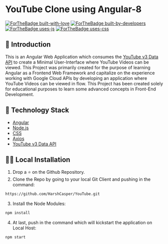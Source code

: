 # YouTube Clone using Angular-8

[![ForTheBadge built-with-love](http://ForTheBadge.com/images/badges/built-with-love.svg)](https://GitHub.com/Naereen/)
[![ForTheBadge built-by-developers](http://ForTheBadge.com/images/badges/built-by-developers.svg)](https://GitHub.com/Naereen/)
[![ForTheBadge uses-js](http://ForTheBadge.com/images/badges/uses-js.svg)](http://ForTheBadge.com)
[![ForTheBadge uses-css](http://ForTheBadge.com/images/badges/uses-css.svg)](http://ForTheBadge.com)

  ## 📌 Introduction

This is an Angular Web Application which consumes the [YouTube v3 Data API](https://developers.google.com/youtube/v3) to create a Minimal
User-Interface where YouTube Videos can be viewed. This Project was primarily created for the purpose of learning Angular as a Frontend Web
Framework and capitalize on the experience working with Google Cloud APIs by developing an application where YouTube Videos can be viewed in flow. This Project has been created solely for educational purposes to learn some advanced concepts in Front-End Development.

  ## 🏁 Technology Stack

* [Angular](https://angular.io/)
* [Node.js](https://nodejs.org/)
* [CSS](https://en.wikipedia.org/wiki/Cascading_Style_Sheets)
* [Axios](https://github.com/axios/axios)
* [YouTube v3 Data API](https://developers.google.com/youtube/v3)

## 🏃‍♂️ Local Installation

1. Drop a ⭐ on the Github Repository. 
2. Clone the Repo by going to your local Git Client and pushing in the command: 

```sh
https://github.com/HarshCasper/YouTube.git
```

3. Install the Node Modules: 
```sh
npm install
```

4. At last, push in the command which will kickstart the application on Local Host:
```sh
npm start
```
